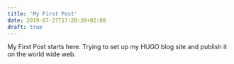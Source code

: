 ```yaml
---
title: 'My First Post'
date: 2019-07-27T17:20:39+02:00
draft: true
---
```


My First Post starts here. Trying to set up my HUGO blog site and publish it on the world wide web.

